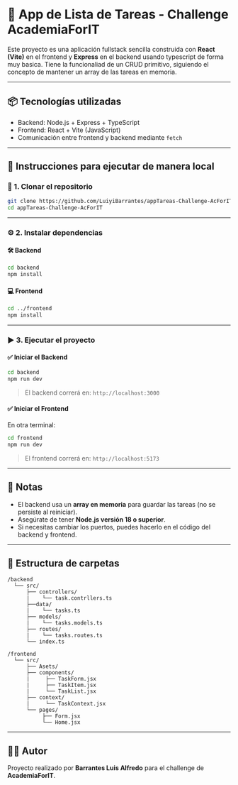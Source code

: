 # 📝 App de Lista de Tareas - Challenge AcademiaForIT

Este proyecto es una aplicación fullstack sencilla construida con **React (Vite)** en el frontend y **Express** en el backend usando typescript de forma muy basica. Tiene la funcionaliad de un CRUD primitivo, siguiendo el concepto de mantener un array de las tareas en memoria.

---

## 📦 Tecnologías utilizadas

- Backend: Node.js + Express + TypeScript
- Frontend: React + Vite (JavaScript)
- Comunicación entre frontend y backend mediante `fetch`

---

## 🚀 Instrucciones para ejecutar de manera local

### 📁 1. Clonar el repositorio

```bash
git clone https://github.com/LuiyiBarrantes/appTareas-Challenge-AcForIT
cd appTareas-Challenge-AcForIT
```
---

### ⚙️ 2. Instalar dependencias

#### 🛠 Backend

```bash
cd backend
npm install
```

#### 💻 Frontend

```bash
cd ../frontend
npm install
```

---

### ▶️ 3. Ejecutar el proyecto

#### ✅ Iniciar el Backend

```bash
cd backend
npm run dev
```

> El backend correrá en: `http://localhost:3000`

#### ✅ Iniciar el Frontend

En otra terminal:

```bash
cd frontend
npm run dev
```

> El frontend correrá en: `http://localhost:5173`

---

## 📌 Notas

- El backend usa un **array en memoria** para guardar las tareas (no se persiste al reiniciar).
- Asegúrate de tener **Node.js versión 18 o superior**.
- Si necesitas cambiar los puertos, puedes hacerlo en el código del backend y frontend.

---

## 📁 Estructura de carpetas

```
/backend  
  └── src/      
      ├── controllers/
      |    └── task.contrllers.ts
      ├──data/
      |    └── tasks.ts 
      ├── models/
      |    └── tasks.models.ts
      ├── routes/
      |    └── tasks.routes.ts
      └── index.ts

/frontend
  └── src/
      ├── Asets/
      ├── components/
      |     ├── TaskForm.jsx
      |     ├── TaskItem.jsx
      |     └── TaskList.jsx
      ├── context/
      |     └── TaskContext.jsx
      └── pages/
           ├── Form.jsx
           └── Home.jsx
```

---

## 🧑‍💻 Autor

Proyecto realizado por **Barrantes Luis Alfredo** para el challenge de **AcademiaForIT**.